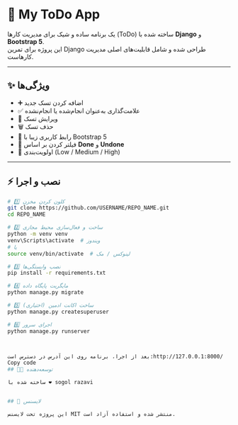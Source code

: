 # 📝 My ToDo App

یک برنامه ساده و شیک برای مدیریت کارها (ToDo) ساخته شده با **Django** و **Bootstrap 5**.  
این پروژه برای تمرین Django طراحی شده و شامل قابلیت‌های اصلی مدیریت کارهاست.

---

## ✨ ویژگی‌ها
- ➕ اضافه کردن تسک جدید
- ✅ علامت‌گذاری به‌عنوان انجام‌شده یا انجام‌نشده
- 📝 ویرایش تسک
- 🗑️ حذف تسک
- 🎨 رابط کاربری زیبا با Bootstrap 5
- 🔎 فیلتر کردن بر اساس **Done** و **Undone**
- 🚦 اولویت‌بندی (Low / Medium / High)

---

## ⚡ نصب و اجرا

```bash
# 1️⃣ کلون کردن مخزن
git clone https://github.com/USERNAME/REPO_NAME.git
cd REPO_NAME

# 2️⃣ ساخت و فعال‌سازی محیط مجازی
python -m venv venv
venv\Scripts\activate  # ویندوز
# یا
source venv/bin/activate  # لینوکس / مک

# 3️⃣ نصب وابستگی‌ها
pip install -r requirements.txt

# 4️⃣ مایگریت پایگاه داده
python manage.py migrate

# 5️⃣ (اختیاری) ساخت اکانت ادمین
python manage.py createsuperuser

# 6️⃣ اجرای سرور
python manage.py runserver



بعد از اجرا، برنامه روی این آدرس در دسترس است:http://127.0.0.1:8000/
Copy code
## 👨‍💻 توسعه‌دهنده

ساخته شده با ❤️ sogol razavi


## 📜 لایسنس

این پروژه تحت لایسنس MIT منتشر شده و استفاده آزاد است.
